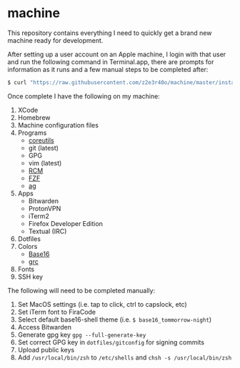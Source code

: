 # machine

This repository contains everything I need to quickly get a brand new machine ready for development.

After setting up a user account on an Apple machine, I login with that user and run the following
command in Terminal.app, there are prompts for information as it runs and a few manual steps to
be completed after:

```zsh
$ curl "https://raw.githubusercontent.com/z2e3r40o/machine/master/install.sh" | zsh
```

Once complete I have the following on my machine:

1. XCode
2. Homebrew
3. Machine configuration files
4. Programs
    - [coreutils](https://www.gnu.org/software/coreutils/)
    - git (latest)
    - GPG
    - vim (latest)
    - [RCM](https://github.com/thoughtbot/rcm)
    - [FZF](https://github.com/junegunn/fzf)
    - [ag](https://github.com/ggreer/the_silver_searcher)
5. Apps
    - Bitwarden
    - ProtonVPN
    - iTerm2
    - Firefox Developer Edition
    - Textual (IRC)
6. Dotfiles
7. Colors
    - [Base16](https://github.com/chriskempson/base16-shell)
    - [grc](https://github.com/garabik/grc)
8. Fonts
9. SSH key

The following will need to be completed manually:

1. Set MacOS settings (i.e. tap to click, ctrl to capslock, etc)
2. Set iTerm font to FiraCode
3. Select default base16-shell theme (i.e. `$ base16_tommorrow-night`)
4. Access Bitwarden
5. Generate gpg key `gpg --full-generate-key`
6. Set correct GPG key in `dotfiles/gitconfig` for signing commits
7. Upload public keys
8. Add `/usr/local/bin/zsh` to `/etc/shells` and `chsh -s /usr/local/bin/zsh`
